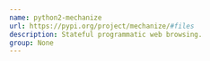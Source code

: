 ```yaml
---
name: python2-mechanize
url: https://pypi.org/project/mechanize/#files
description: Stateful programmatic web browsing.
group: None
---
```


